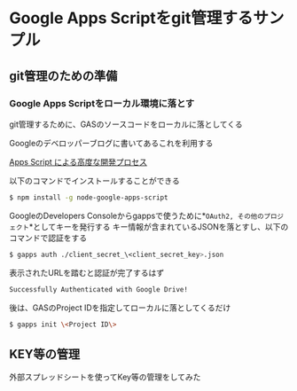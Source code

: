# Google Apps Scriptをgit管理するサンプル

## git管理のための準備

### Google Apps Scriptをローカル環境に落とす

git管理するために、GASのソースコードをローカルに落としてくる

Googleのデベロッパーブログに書いてあるこれを利用する

[Apps Script による高度な開発プロセス](https://googledevjp.blogspot.jp/2016/01/apps-script.html)

以下のコマンドでインストールすることができる
```bash
$ npm install -g node-google-apps-script
```

GoogleのDevelopers Consoleからgappsで使うために*`OAuth2, その他のプロジェクト`*としてキーを発行する
キー情報が含まれているJSONを落とすし、以下のコマンドで認証をする
```bash
$ gapps auth ./client_secret_\<client_secret_key>.json
```

表示されたURLを踏むと認証が完了するはず
```bash
Successfully Authenticated with Google Drive!
```

後は、GASのProject IDを指定してローカルに落としてくるだけ
```bash
$ gapps init \<Project ID\>
```


## KEY等の管理
外部スプレッドシートを使ってKey等の管理をしてみた
